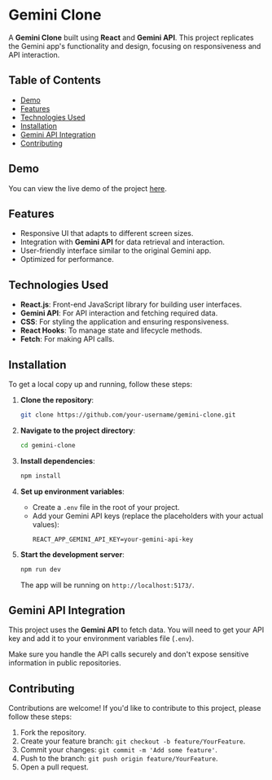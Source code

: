 # Gemini Clone

A **Gemini Clone** built using **React** and **Gemini API**. This project replicates the Gemini app's functionality and design, focusing on responsiveness and API interaction.

## Table of Contents

- [Demo](https://gemini-clone-omega-three.vercel.app/)
- [Features](#features)
- [Technologies Used](#technologies-used)
- [Installation](#installation)
- [Gemini API Integration](#gemini-api-integration)
- [Contributing](#contributing)

## Demo

You can view the live demo of the project [here](https://gemini-clone-omega-three.vercel.app/).

## Features

- Responsive UI that adapts to different screen sizes.
- Integration with **Gemini API** for data retrieval and interaction.
- User-friendly interface similar to the original Gemini app.
- Optimized for performance.

## Technologies Used

- **React.js**: Front-end JavaScript library for building user interfaces.
- **Gemini API**: For API interaction and fetching required data.
- **CSS**: For styling the application and ensuring responsiveness.
- **React Hooks**: To manage state and lifecycle methods.
- **Fetch**: For making API calls.

## Installation

To get a local copy up and running, follow these steps:

1. **Clone the repository**:
    ```bash
    git clone https://github.com/your-username/gemini-clone.git
    ```

2. **Navigate to the project directory**:
    ```bash
    cd gemini-clone
    ```

3. **Install dependencies**:
    ```bash
    npm install
    ```

4. **Set up environment variables**:
   - Create a `.env` file in the root of your project.
   - Add your Gemini API keys (replace the placeholders with your actual values):
     ```
     REACT_APP_GEMINI_API_KEY=your-gemini-api-key
     ```

5. **Start the development server**:
    ```bash
    npm run dev
    ```

   The app will be running on `http://localhost:5173/`.

## Gemini API Integration

This project uses the **Gemini API** to fetch data. You will need to get your API key and add it to your environment variables file (`.env`). 

Make sure you handle the API calls securely and don't expose sensitive information in public repositories.

## Contributing

Contributions are welcome! If you'd like to contribute to this project, please follow these steps:

1. Fork the repository.
2. Create your feature branch: `git checkout -b feature/YourFeature`.
3. Commit your changes: `git commit -m 'Add some feature'`.
4. Push to the branch: `git push origin feature/YourFeature`.
5. Open a pull request.
